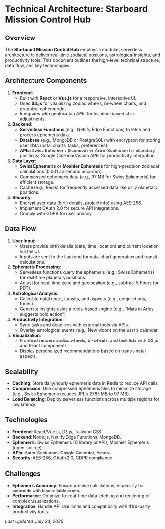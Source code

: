 # Technical Architecture: Starboard Mission Control Hub

## Overview
The **Starboard Mission Control Hub** employs a modular, serverless architecture to deliver real-time zodiacal positions, astrological insights, and productivity tools. This document outlines the high-level technical structure, data flow, and key technologies.

## Architecture Components
1. **Frontend**:
   - Built with **React** or **Vue.js** for a responsive, interactive UI.
   - Uses **D3.js** for visualizing zodiac wheels, bi-wheel charts, and graphical ephemerides.
   - Integrates with geolocation APIs for location-based chart adjustments.
2. **Backend**:
   - **Serverless Functions** (e.g., Netlify Edge Functions) to fetch and process ephemeris data.
   - **Database** (e.g., MongoDB or PostgreSQL) with encryption for storing user data (natal charts, tasks, preferences).
   - **APIs**: Swiss Ephemeris (licensed) or Astro-Seek.com for planetary positions; Google Calendar/Asana APIs for productivity integration.
3. **Data Layer**:
   - **Swiss Ephemeris** or **Moshier Ephemeris** for high-precision zodiacal calculations (0.001 arcsecond accuracy).
   - Compressed ephemeris data (e.g., 97 MB for Swiss Ephemeris) for efficient storage.
   - Cache (e.g., Redis) for frequently accessed data like daily planetary positions.
4. **Security**:
   - Encrypt user data (birth details, project info) using AES-256.
   - Implement OAuth 2.0 for secure API integrations.
   - Comply with GDPR for user privacy.

## Data Flow
1. **User Input**:
   - Users provide birth details (date, time, location) and current location via the UI.
   - Inputs are sent to the backend for natal chart generation and transit calculations.
2. **Ephemeris Processing**:
   - Serverless functions query the ephemeris (e.g., Swiss Ephemeris) for real-time planetary positions.
   - Adjust for local time zone and geolocation (e.g., subtract 5 hours for PDT).
3. **Astrological Analysis**:
   - Calculate natal chart, transits, and aspects (e.g., conjunctions, trines).
   - Generate insights using a rules-based engine (e.g., “Mars in Aries suggests bold action”).
4. **Productivity Integration**:
   - Sync tasks and deadlines with external tools via APIs.
   - Overlay astrological events (e.g., New Moon) on the user’s calendar.
5. **Visualization**:
   - Frontend renders zodiac wheels, bi-wheels, and task lists with D3.js and React components.
   - Display personalized recommendations based on transit-natal aspects.

## Scalability
- **Caching**: Store daily/hourly ephemeris data in Redis to reduce API calls.
- **Compression**: Use compressed ephemeris files to minimize storage (e.g., Swiss Ephemeris reduces JPL’s 2788 MB to 97 MB).
- **Load Balancing**: Deploy serverless functions across multiple regions for low latency.

## Technologies
- **Frontend**: React/Vue.js, D3.js, Tailwind CSS.
- **Backend**: Node.js, Netlify Edge Functions, MongoDB.
- **Ephemeris**: Swiss Ephemeris (C library or API), Moshier Ephemeris (open-source).
- **APIs**: Astro-Seek.com, Google Calendar, Asana.
- **Security**: AES-256, OAuth 2.0, GDPR compliance.

## Challenges
- **Ephemeris Accuracy**: Ensure precise calculations, especially for asteroids with less reliable orbits.
- **Performance**: Optimize for real-time data fetching and rendering of complex visualizations.
- **Integration**: Handle API rate limits and compatibility with third-party productivity tools.

*Last Updated: July 24, 2025*